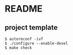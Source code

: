 README
======

## project template

    $ autoreconf -ivf
    $ ./configure --enable-devel
    $ make check
